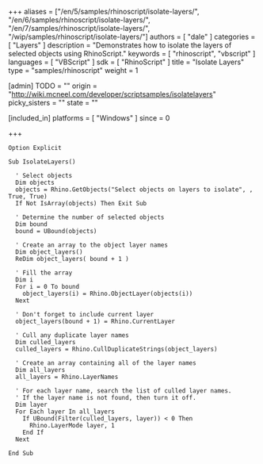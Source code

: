 +++
aliases = ["/en/5/samples/rhinoscript/isolate-layers/", "/en/6/samples/rhinoscript/isolate-layers/", "/en/7/samples/rhinoscript/isolate-layers/", "/wip/samples/rhinoscript/isolate-layers/"]
authors = [ "dale" ]
categories = [ "Layers" ]
description = "Demonstrates how to isolate the layers of selected objects using RhinoScript."
keywords = [ "rhinoscript", "vbscript" ]
languages = [ "VBScript" ]
sdk = [ "RhinoScript" ]
title = "Isolate Layers"
type = "samples/rhinoscript"
weight = 1

[admin]
TODO = ""
origin = "http://wiki.mcneel.com/developer/scriptsamples/isolatelayers"
picky_sisters = ""
state = ""

[included_in]
platforms = [ "Windows" ]
since = 0

+++

```vbnet
Option Explicit

Sub IsolateLayers()

  ' Select objects
  Dim objects
  objects = Rhino.GetObjects("Select objects on layers to isolate", , True, True)
  If Not IsArray(objects) Then Exit Sub

  ' Determine the number of selected objects
  Dim bound
  bound = UBound(objects)

  ' Create an array to the object layer names
  Dim object_layers()
  ReDim object_layers( bound + 1 )

  ' Fill the array
  Dim i
  For i = 0 To bound
    object_layers(i) = Rhino.ObjectLayer(objects(i))
  Next

  ' Don't forget to include current layer      
  object_layers(bound + 1) = Rhino.CurrentLayer

  ' Cull any duplicate layer names
  Dim culled_layers
  culled_layers = Rhino.CullDuplicateStrings(object_layers)

  ' Create an array containing all of the layer names
  Dim all_layers
  all_layers = Rhino.LayerNames

  ' For each layer name, search the list of culled layer names.
  ' If the layer name is not found, then turn it off.
  Dim layer
  For Each layer In all_layers
    If UBound(Filter(culled_layers, layer)) < 0 Then
      Rhino.LayerMode layer, 1
    End If
  Next

End Sub
```
